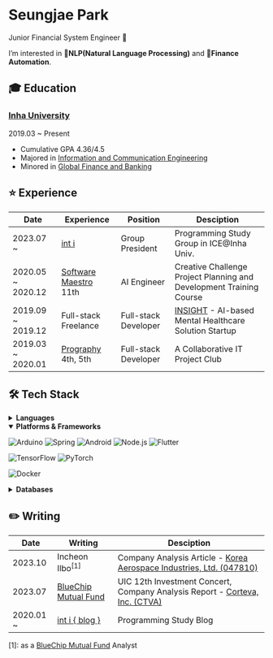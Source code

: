 # Seungjae Park

Junior Financial System Engineer 🌱

I’m interested in **📖NLP(Natural Language Processing)** and **🤖Finance Automation**.

## 🎓 Education

### [Inha University](http://www.inha.ac.kr/)

2019.03 ~ Present

- Cumulative GPA 4.36/4.5
- Majored in [Information and Communication Engineering](https://ice.inha.ac.kr/ice/index.do)
- Minored in [Global Finance and Banking](https://gfiba.inha.ac.kr/gfiba/index.do)

## ⭐ Experience

| Date | Experience | Position | Desciption |
| --- | --- | --- | --- |
| 2023.07 ~ | [int i](https://int-i.github.io/) | Group President | Programming Study Group in ICE@Inha Univ. |
| 2020.05 ~ 2020.12 | [Software Maestro](https://www.swmaestro.org/sw/main/main.do) 11th | AI Engineer | Creative Challenge Project Planning and Development Training Course |
| 2019.09 ~ 2019.12 | Full-stack Freelance | Full-stack Developer | [INSIGHT](https://insightsolution.github.io/) - AI-based Mental Healthcare Solution Startup |
| 2019.03 ~ 2020.01 | [Prography](https://prography.org/) 4th, 5th | Full-stack Developer | A Collaborative IT Project Club |

## 🛠 Tech Stack

<details>
<summary><b>Languages</b></summary>

![C++](https://img.shields.io/badge/C++-00599C?style=flat-square&logo=c%2B%2B&logoColor=white)
![Java](https://img.shields.io/badge/Java-ED8B00?style=flat-square&logo=openjdk&logoColor=white)
![Kotlin](https://img.shields.io/badge/Kotlin-7F52FF?style=flat-square&logo=kotlin&logoColor=white)
![JavaScript](https://img.shields.io/badge/JavaScript-F7DF1E?style=flat-square&logo=javascript&logoColor=black)
![TypeScript](https://img.shields.io/badge/TypeScript-3178C6?style=flat-square&logo=typescript&logoColor=white)
![Python](https://img.shields.io/badge/Python-3776AB?style=flat-square&logo=python&logoColor=white)
![Rust](https://img.shields.io/badge/Rust-000000?style=flat-square&logo=rust&logoColor=white)
![Dart](https://img.shields.io/badge/Dart-0175C2?style=flat-square&logo=dart&logoColor=white)

</details>

<details open>
<summary><b>Platforms & Frameworks</b></summary>

![Arduino](https://img.shields.io/badge/Arduino-00878F?style=flat-square&logo=arduino&logoColor=white)
![Spring](https://img.shields.io/badge/Spring-6DB33F?style=flat-square&logo=spring&logoColor=white)
![Android](https://img.shields.io/badge/Android-3DDC84?style=flat-square&logo=android&logoColor=white)
![Node.js](https://img.shields.io/badge/Node.js-339933?style=flat-square&logo=node.js&logoColor=white)
![Flutter](https://img.shields.io/badge/Flutter-02569B?style=flat-square&logo=flutter&logoColor=white)

![TensorFlow](https://img.shields.io/badge/TensorFlow-FF6F00?style=flat-square&logo=tensorflow&logoColor=white)
![PyTorch](https://img.shields.io/badge/PyTorch-EE4C2C?style=flat-square&logo=pytorch&logoColor=white)

![Docker](https://img.shields.io/badge/Docker-2496ED?style=flat-square&logo=docker&logoColor=white)

</details>

<details>
<summary><b>Databases</b></summary>

![MySQL](https://img.shields.io/badge/MySQL-4479A1?style=flat-square&logo=mysql&logoColor=white)
![PostgreSQL](https://img.shields.io/badge/PostgreSQL-4169E1?style=flat-square&logo=postgresql&logoColor=white)

</details>

## ✏️ Writing

| Date | Writing | Desciption |
| --- | --- | --- |
| 2023.10 | Incheon Ilbo<sup id="a1">[1]</sup> | Company Analysis Article - [Korea Aerospace Industries, Ltd. (047810)](https://www.incheonilbo.com/news/articleView.html?idxno=1216780) |
| 2023.07 | [‌BlueChip Mutual Fund](https://inhabluechip.com/) | UIC 12th Investment Concert, Company Analysis Report - [Corteva, Inc. (CTVA)](https://inhabluechip.com/forum/view/259643) |
| 2020.01 ~ | [int i { blog }](https://int-i.github.io/authors/#Astro36) | Programming Study Blog |

[1]: as a [BlueChip Mutual Fund](https://inhabluechip.com/) Analyst

